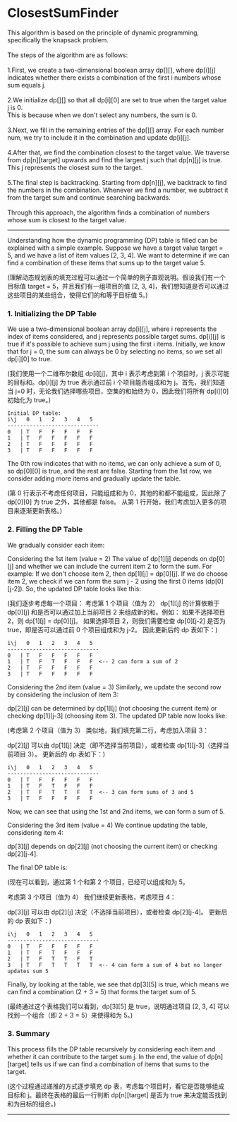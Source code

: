 # ClosestSumFinder

This algorithm is based on the principle of dynamic programming, specifically the knapsack problem.<br>
<br>
The steps of the algorithm are as follows:<br>
<br>
1.First, we create a two-dimensional boolean array dp[][], where dp[i][j] indicates whether there exists a combination of the first i
numbers whose sum equals j. <br>
<br>
2.We initialize dp[][] so that all dp[i][0] are set to true when the target value j is 0. <br>
This is because when we don't select any numbers, the sum is 0. <br>
  <br>
3.Next, we fill in the remaining entries of the dp[][] array. For each number num, we try to include it in the combination and update
dp[i][j]. <br>
<br>
4.After that, we find the combination closest to the target value. We traverse from dp[n][target] upwards and find the largest j such
that dp[n][j] is true. This j represents the closest sum to the target. <br>
<br>
5.The final step is backtracking. Starting from dp[n][j], we backtrack to find the numbers in the combination. Whenever we find a number,
  we subtract it from the target sum and continue searching backwards. <br>
<br>
Through this approach, the algorithm finds a combination of numbers whose sum is closest to the target value. <br>

---------

Understanding how the dynamic programming (DP) table is filled can be explained with a simple example. Suppose we have a target value target = 5, and we have a list of item values [2, 3, 4]. We want to determine if we can find a combination of these items that sums up to the target value 5.

(理解动态规划表的填充过程可以通过一个简单的例子直观说明。假设我们有一个目标值 target = 5，并且我们有一组项目的值 [2, 3, 4]，我们想知道是否可以通过这些项目的某些组合，使得它们的和等于目标值 5。)

### 1. Initializing the DP Table

We use a two-dimensional boolean array dp[i][j], where i represents the index of items considered, and j represents possible target sums. dp[i][j] is true if it's possible to achieve sum j using the first i items. Initially, we know that for j = 0, the sum can always be 0 by selecting no items, so we set all dp[i][0] to true.

(我们使用一个二维布尔数组 dp[i][j]，其中 i 表示考虑到第 i 个项目时，j 表示可能的目标和。dp[i][j] 为 true 表示通过前 i 个项目能否组成和为 j。首先，我们知道当 j=0 时，无论我们选择哪些项目，空集的和始终为 0，因此我们将所有 dp[i][0] 初始化为 true。)

```
Initial DP table:
i\j   0   1   2   3   4   5
-----------------------------
0   | T   F   F   F   F   F
1   | T   F   F   F   F   F
2   | T   F   F   F   F   F
3   | T   F   F   F   F   F
```
The 0th row indicates that with no items, we can only achieve a sum of 0, so dp[0][0] is true, and the rest are false.
Starting from the 1st row, we consider adding more items and gradually update the table.

(第 0 行表示不考虑任何项目，只能组成和为 0，其他的和都不能组成，因此除了 dp[0][0] 为 true 之外，其他都是 false。
从第 1 行开始，我们考虑加入更多的项目来逐渐更新表格。)

### 2. Filling the DP Table

We gradually consider each item:

Considering the 1st item (value = 2)
The value of dp[1][j] depends on dp[0][j] and whether we can include the current item 2 to form the sum. For example:
If we don't choose item 2, then dp[1][j] = dp[0][j].
If we do choose item 2, we check if we can form the sum j - 2 using the first 0 items (dp[0][j-2]).
So, the updated DP table looks like this:

(我们逐步考虑每一个项目：
考虑第 1 个项目（值为 2）
dp[1][j] 的计算依赖于 dp[0][j] 和是否可以通过加上当前项目 2 来组成新的和。例如：
如果不选择项目 2，则 dp[1][j] = dp[0][j]。
如果选择项目 2，则我们需要检查 dp[0][j-2] 是否为 true，即是否可以通过前 0 个项目组成和为 j-2。
因此更新后的 dp 表如下：)

```
i\j   0   1   2   3   4   5
-----------------------------
0   | T   F   F   F   F   F
1   | T   F   T   F   F   F  <-- 2 can form a sum of 2
2   | T   F   F   F   F   F
3   | T   F   F   F   F   F
```

Considering the 2nd item (value = 3)
Similarly, we update the second row by considering the inclusion of item 3:

dp[2][j] can be determined by dp[1][j] (not choosing the current item) or checking dp[1][j-3] (choosing item 3).
The updated DP table now looks like:

(考虑第 2 个项目（值为 3）
类似地，我们填充第二行，考虑加入项目 3：

dp[2][j] 可以由 dp[1][j] 决定（即不选择当前项目），或者检查 dp[1][j-3]（选择当前项目 3）。
更新后的 dp 表如下：)

```
i\j   0   1   2   3   4   5
-----------------------------
0   | T   F   F   F   F   F
1   | T   F   T   F   F   F
2   | T   F   T   T   F   T  <-- 3 can form sums of 3 and 5
3   | T   F   F   F   F   F
```

Now, we can see that using the 1st and 2nd items, we can form a sum of 5.

Considering the 3rd item (value = 4)
We continue updating the table, considering item 4:

dp[3][j] depends on dp[2][j] (not choosing the current item) or checking dp[2][j-4].

The final DP table is:

(现在可以看到，通过第 1 个和第 2 个项目，已经可以组成和为 5。

考虑第 3 个项目（值为 4）
我们继续更新表格，考虑项目 4：

dp[3][j] 可以由 dp[2][j] 决定（不选择当前项目），或者检查 dp[2][j-4]。
更新后的 dp 表如下：)

```
i\j   0   1   2   3   4   5
-----------------------------
0   | T   F   F   F   F   F
1   | T   F   T   F   F   F
2   | T   F   T   T   F   T
3   | T   F   T   T   T   T  <-- 4 can form a sum of 4 but no longer updates sum 5
```

Finally, by looking at the table, we see that dp[3][5] is true, which means we can find a combination (2 + 3 = 5) that forms the target sum of 5.

(最终通过这个表格我们可以看到，dp[3][5] 是 true，说明通过项目 [2, 3, 4] 可以找到一个组合（即 2 + 3 = 5）来使得和为 5。)

### 3. Summary

This process fills the DP table recursively by considering each item and whether it can contribute to the target sum j. In the end, the value of dp[n][target] tells us if we can find a combination of items that sums to the target.

(这个过程通过递推的方式逐步填充 dp 表，考虑每个项目时，看它是否能够组成目标和 j。最终在表格的最后一行判断 dp[n][target] 是否为 true 来决定能否找到和为目标的组合。)

---------

